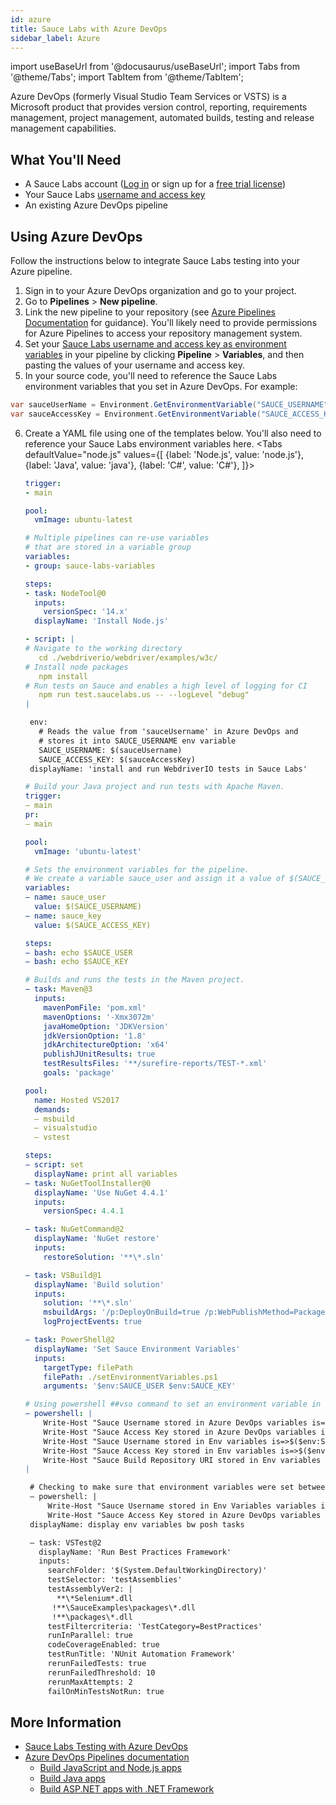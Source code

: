 ```yaml
---
id: azure
title: Sauce Labs with Azure DevOps
sidebar_label: Azure
---
```


import useBaseUrl from '@docusaurus/useBaseUrl';
import Tabs from '@theme/Tabs';
import TabItem from '@theme/TabItem';

Azure DevOps (formerly Visual Studio Team Services or VSTS) is a Microsoft product that provides version control, reporting, requirements management, project management, automated builds, testing and release management capabilities.

## What You'll Need

- A Sauce Labs account ([Log in](https://accounts.saucelabs.com/am/XUI/#login/) or sign up for a [free trial license](https://saucelabs.com/sign-up))
- Your Sauce Labs [username and access key](https://app.saucelabs.com/user-settings)
- An existing Azure DevOps pipeline

## Using Azure DevOps

Follow the instructions below to integrate Sauce Labs testing into your Azure pipeline.

1. Sign in to your Azure DevOps organization and go to your project.
2. Go to **Pipelines** > **New pipeline**.
3. Link the new pipeline to your repository (see [Azure Pipelines Documentation](https://docs.microsoft.com/en-us/azure/devops/pipelines/) for guidance). You'll likely need to provide permissions for Azure Pipelines to access your repository management system.
4. Set your [Sauce Labs username and access key as environment variables](https://ultimateqa.com/tfs-vsts-and-azure-devops/#1_Setup_your_username_and_access_key_in_ADO) in your pipeline by clicking **Pipeline** > **Variables**, and then pasting the values of your username and access key.
5. In your source code, you'll need to reference the Sauce Labs environment variables that you set in Azure DevOps. For example:

```csharp title="C# example"
var sauceUserName = Environment.GetEnvironmentVariable("SAUCE_USERNAME");
var sauceAccessKey = Environment.GetEnvironmentVariable("SAUCE_ACCESS_KEY");
```

6. Create a YAML file using one of the templates below. You'll also need to reference your Sauce Labs environment variables here.
   <Tabs
   defaultValue="node.js"
   values={[
   {label: 'Node.js', value: 'node.js'},
   {label: 'Java', value: 'java'},
   {label: 'C#', value: 'C#'},
   ]}>

    <TabItem value="node.js">

   ```yml
   trigger:
   - main

   pool:
     vmImage: ubuntu-latest

   # Multiple pipelines can re-use variables
   # that are stored in a variable group
   variables:
   - group: sauce-labs-variables

   steps:
   - task: NodeTool@0
     inputs:
       versionSpec: '14.x'
     displayName: 'Install Node.js'

   - script: |
   # Navigate to the working directory
      cd ./webdriverio/webdriver/examples/w3c/
   # Install node packages
      npm install
   # Run tests on Sauce and enables a high level of logging for CI
      npm run test.saucelabs.us -- --logLevel "debug"
   |

    env:
      # Reads the value from 'sauceUsername' in Azure DevOps and
      # stores it into SAUCE_USERNAME env variable
      SAUCE_USERNAME: $(sauceUsername)
      SAUCE_ACCESS_KEY: $(sauceAccessKey)
    displayName: 'install and run WebdriverIO tests in Sauce Labs'
   ```

    </TabItem>
    <TabItem value="java">

   ```yaml
   # Build your Java project and run tests with Apache Maven.
   trigger:
   – main
   pr:
   – main

   pool:
     vmImage: 'ubuntu-latest'

   # Sets the environment variables for the pipeline.
   # We create a variable sauce_user and assign it a value of $(SAUCE_USERNAME), which comes from the Azure DevOps.
   variables:
   – name: sauce_user
     value: $(SAUCE_USERNAME)
   – name: sauce_key
     value: $(SAUCE_ACCESS_KEY)

   steps:
   – bash: echo $SAUCE_USER
   – bash: echo $SAUCE_KEY

   # Builds and runs the tests in the Maven project.
   – task: Maven@3
     inputs:
       mavenPomFile: 'pom.xml'
       mavenOptions: '-Xmx3072m'
       javaHomeOption: 'JDKVersion'
       jdkVersionOption: '1.8'
       jdkArchitectureOption: 'x64'
       publishJUnitResults: true
       testResultsFiles: '**/surefire-reports/TEST-*.xml'
       goals: 'package'
   ```

    </TabItem>
    <TabItem value="C#">

   ```yaml
   pool:
     name: Hosted VS2017
     demands:
     – msbuild
     – visualstudio
     – vstest

   steps:
   – script: set
     displayName: print all variables
   – task: NuGetToolInstaller@0
     displayName: 'Use NuGet 4.4.1'
     inputs:
       versionSpec: 4.4.1

   – task: NuGetCommand@2
     displayName: 'NuGet restore'
     inputs:
       restoreSolution: '**\*.sln'

   – task: VSBuild@1
     displayName: 'Build solution'
     inputs:
       solution: '**\*.sln'
       msbuildArgs: '/p:DeployOnBuild=true /p:WebPublishMethod=Package /p:PackageAsSingleFile=true /p:SkipInvalidConfigurations=true /p:DesktopBuildPackageLocation="$(build.artifactstagingdirectory)\WebApp.zip" /p:DeployIisAppPath="Default Web Site"'
       logProjectEvents: true

   – task: PowerShell@2
     displayName: 'Set Sauce Environment Variables'
     inputs:
       targetType: filePath
       filePath: ./setEnvironmentVariables.ps1
       arguments: '$env:SAUCE_USER $env:SAUCE_KEY'

   # Using powershell ##vso command to set an environment variable in the system
   – powershell: |
       Write-Host "Sauce Username stored in Azure DevOps variables is=>$($env:SAUCE_USER)";
       Write-Host "Sauce Access Key stored in Azure DevOps variables is=>$($env:SAUCE_KEY)";
       Write-Host "Sauce Username stored in Env variables is=>$($env:SAUCE_USERNAME)";
       Write-Host "Sauce Access Key stored in Env variables is=>$($env:SAUCE_ACCESS_KEY)";
       Write-Host "Sauce Build Repository URI stored in Env variables is=>$($env:BUILD_REPOSITORY_URI)";
   |

    # Checking to make sure that environment variables were set between yml tasks
    – powershell: |
        Write-Host "Sauce Username stored in Env Variables variables is=>$($env:SAUCE_USERNAME)";
        Write-Host "Sauce Access Key stored in Azure DevOps variables is=>$($env:SAUCE_ACCESS_KEY)";
    displayName: display env variables bw posh tasks

    – task: VSTest@2
      displayName: 'Run Best Practices Framework'
      inputs:
        searchFolder: '$(System.DefaultWorkingDirectory)'
        testSelector: 'testAssemblies'
        testAssemblyVer2: |
          **\*Selenium*.dll
         !**\SauceExamples\packages\*.dll
         !**\packages\*.dll
        testFiltercriteria: 'TestCategory=BestPractices'
        runInParallel: true
        codeCoverageEnabled: true
        testRunTitle: 'NUnit Automation Framework'
        rerunFailedTests: true
        rerunFailedThreshold: 10
        rerunMaxAttempts: 2
        failOnMinTestsNotRun: true
   ```

    </TabItem>
    </Tabs>

## More Information

- [Sauce Labs Testing with Azure DevOps](https://ultimateqa.com/tfs-vsts-and-azure-devops/)
- [Azure DevOps Pipelines documentation](https://docs.microsoft.com/en-us/azure/devops/pipelines/?view=azure-devops)
  - [Build JavaScript and Node.js apps](https://docs.microsoft.com/azure/devops/pipelines/languages/javascript)
  - [Build Java apps](https://docs.microsoft.com/azure/devops/pipelines/languages/java)
  - [Build ASP.NET apps with .NET Framework](https://docs.microsoft.com/en-us/azure/devops/pipelines/apps/aspnet/build-aspnet-4?view=azure-devops)
